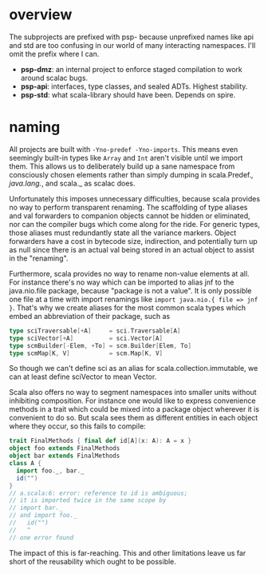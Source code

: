 overview
=========

The subprojects are prefixed with psp- because unprefixed names like api and
std are too confusing in our world of many interacting namespaces. I'll omit
the prefix where I can.

 - **psp-dmz**: an internal project to enforce staged compilation to work around scalac bugs.
 - **psp-api**: interfaces, type classes, and sealed ADTs. Highest stability.
 - **psp-std**: what scala-library should have been. Depends on spire.

naming
======

All projects are built with `-Yno-predef -Yno-imports`. This means even
seemingly built-in types like `Array` and `Int` aren't visible until
we import them. This allows us to deliberately build up a sane namespace from
consciously chosen elements rather than simply dumping in scala.Predef._,
java.lang._, and scala._ as scalac does.

Unfortunately this imposes unnecessary difficulties, because scala provides no
way to perform transparent renaming. The scaffolding of type aliases and val
forwarders to companion objects cannot be hidden or eliminated, nor can the
compiler bugs which come along for the ride. For generic types, those aliases
must redundantly state all the variance markers. Object forwarders have a cost
in bytecode size, indirection, and potentially turn up as null since there is
an actual val being stored in an actual object to assist in the "renaming".

Furthermore, scala provides no way to rename non-value elements at all. For
instance there's no way which can be imported to alias jnf to the
java.nio.file package, because "package is not a value". It is only possible
one file at a time with import renamings like `import java.nio.{ file => jnf }`.
That's why we create aliases for the most common scala types which embed
an abbreviation of their package, such as
```scala
type sciTraversable[+A]     = sci.Traversable[A]
type sciVector[+A]          = sci.Vector[A]
type scmBuilder[-Elem, +To] = scm.Builder[Elem, To]
type scmMap[K, V]           = scm.Map[K, V]
```
So though we can't define sci as an alias for scala.collection.immutable, we
can at least define sciVector to mean Vector.

Scala also offers no way to segment namespaces into smaller units without
inhibiting composition. For instance one would like to express convenience
methods in a trait which could be mixed into a package object wherever it is
convenient to do so. But scala sees them as different entities in each object
where they occur, so this fails to compile:
```scala
trait FinalMethods { final def id[A](x: A): A = x }
object foo extends FinalMethods
object bar extends FinalMethods
class A {
  import foo._, bar._
  id("")
}
// a.scala:6: error: reference to id is ambiguous;
// it is imported twice in the same scope by
// import bar._
// and import foo._
//   id("")
//   ^
// one error found
```
The impact of this is far-reaching. This and other limitations leave us far
short of the reusability which ought to be possible.
